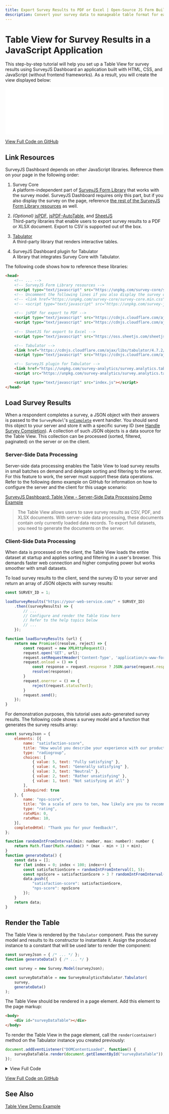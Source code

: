 ```yaml
---
title: Export Survey Results to PDF or Excel | Open-Source JS Form Builder
description: Convert your survey data to manageable table format for easy filtering and analysis. Save survey results as PDF or Excel files to visualize or share with others. View free demo for JavaScript with a step-by-step setup guide.
---
```


# Table View for Survey Results in a JavaScript Application

This step-by-step tutorial will help you set up a Table View for survey results using SurveyJS Dashboard an application built with HTML, CSS, and JavaScript (without frontend frameworks). As a result, you will create the view displayed below:

<iframe src="/proxy/github/code-examples/dashboard-table-view/html-css-js/index.html"
    style="width:100%; border:0; border-radius: 4px; overflow:hidden;"
></iframe>

[View Full Code on GitHub](https://github.com/surveyjs/code-examples/tree/main/dashboard-table-view/html-css-js (linkStyle))

## Link Resources

SurveyJS Dashboard depends on other JavaScript libraries. Reference them on your page in the following order:

1. Survey Core       
A platform-independent part of [SurveyJS Form Library](https://surveyjs.io/form-library/documentation/overview) that works with the survey model. SurveyJS Dashboard requires only this part, but if you also display the survey on the page, reference [the rest of the SurveyJS Form Library resources](/Documentation/Library?id=get-started--html-css-javascript#link-surveyjs-resources) as well.

1. *(Optional)* <a href="https://github.com/parallax/jsPDF#readme" target="_blank">jsPDF</a>, <a href="https://github.com/JonatanPe/jsPDF-AutoTable#readme" target="_blank">jsPDF-AutoTable</a>, and <a href="https://sheetjs.com/" target="_blank">SheetJS</a>       
Third-party libraries that enable users to export survey results to a PDF or XLSX document. Export to CSV is supported out of the box.

1. <a href="https://tabulator.info/" target="_blank">Tabulator</a>      
A third-party library that renders interactive tables.

1. SurveyJS Dashboard plugin for Tabulator      
A library that integrates Survey Core with Tabulator.

The following code shows how to reference these libraries:

```html
<head>
    <!-- ... -->
    <!-- SurveyJS Form Library resources -->
    <script type="text/javascript" src="https://unpkg.com/survey-core/survey.core.min.js"></script>
    <!-- Uncomment the following lines if you also display the survey on the page -->
    <!-- <link href="https://unpkg.com/survey-core/survey-core.min.css" type="text/css" rel="stylesheet"> -->
    <!-- <script type="text/javascript" src="https://unpkg.com/survey-js-ui/survey-js-ui.min.js"></script> -->

    <!-- jsPDF for export to PDF -->
    <script type="text/javascript" src="https://cdnjs.cloudflare.com/ajax/libs/jspdf/1.5.3/jspdf.min.js"></script>
    <script type="text/javascript" src="https://cdnjs.cloudflare.com/ajax/libs/jspdf-autotable/3.0.10/jspdf.plugin.autotable.min.js"></script>
    
    <!-- SheetJS for export to Excel -->
    <script type="text/javascript" src="https://oss.sheetjs.com/sheetjs/xlsx.full.min.js"></script>

    <!-- Tabulator -->
    <link href="https://cdnjs.cloudflare.com/ajax/libs/tabulator/4.7.2/css/tabulator.min.css" rel="stylesheet">
    <script type="text/javascript" src="https://cdnjs.cloudflare.com/ajax/libs/tabulator/4.7.2/js/tabulator.min.js"></script>

    <!-- SurveyJS plugin for Tabulator -->
    <link href="https://unpkg.com/survey-analytics/survey.analytics.tabulator.min.css" rel="stylesheet">
    <script src="https://unpkg.com/survey-analytics/survey.analytics.tabulator.min.js"></script>

    <script type="text/javascript" src="index.js"></script>
</head>
```

## Load Survey Results

When a respondent completes a survey, a JSON object with their answers is passed to the `SurveyModel`'s [`onComplete`](https://surveyjs.io/form-library/documentation/api-reference/survey-data-model#onComplete) event handler. You should send this object to your server and store it with a specific survey ID (see [Handle Survey Completion](/form-library/documentation/get-started-html-css-javascript#handle-survey-completion)). A collection of such JSON objects is a data source for the Table View. This collection can be processed (sorted, filtered, paginated) on the server or on the client.

### Server-Side Data Processing

Server-side data processing enables the Table View to load survey results in small batches on demand and delegate sorting and filtering to the server. For this feature to work, the server must support these data operations. Refer to the following demo example on GitHub for information on how to configure the server and the client for this usage scenario:

[SurveyJS Dashboard: Table View - Server-Side Data Processing Demo Example](https://github.com/surveyjs/surveyjs-dashboard-table-view-nodejs-mongodb (linkStyle))

> The Table View allows users to save survey results as CSV, PDF, and XLSX documents. With server-side data processing, these documents contain only currently loaded data records. To export full datasets, you need to generate the documents on the server.

### Client-Side Data Processing

When data is processed on the client, the Table View loads the entire dataset at startup and applies sorting and filtering in a user's browser. This demands faster web connection and higher computing power but works smoother with small datasets.

To load survey results to the client, send the survey ID to your server and return an array of JSON objects with survey results:

```js
const SURVEY_ID = 1;

loadSurveyResults("https://your-web-service.com/" + SURVEY_ID)
    .then((surveyResults) => {
        // ...
        // Configure and render the Table View here
        // Refer to the help topics below
        // ...
    });

function loadSurveyResults (url) {
    return new Promise((resolve, reject) => {
        const request = new XMLHttpRequest();
        request.open('GET', url);
        request.setRequestHeader('Content-Type', 'application/x-www-form-urlencoded');
        request.onload = () => {
            const response = request.response ? JSON.parse(request.response) : [];
            resolve(response);
        }
        request.onerror = () => {
            reject(request.statusText);
        }
        request.send();
    });
}
```

For demonstration purposes, this tutorial uses auto-generated survey results. The following code shows a survey model and a function that generates the survey results array:

```js
const surveyJson = {
    elements: [{
        name: "satisfaction-score",
        title: "How would you describe your experience with our product?",
        type: "radiogroup",
        choices: [
            { value: 5, text: "Fully satisfying" },
            { value: 4, text: "Generally satisfying" },
            { value: 3, text: "Neutral" },
            { value: 2, text: "Rather unsatisfying" },
            { value: 1, text: "Not satisfying at all" }
        ],
        isRequired: true
    }, {
        name: "nps-score",
        title: "On a scale of zero to ten, how likely are you to recommend our product to a friend or colleague?",
        type: "rating",
        rateMin: 0,
        rateMax: 10,
    }],
    completedHtml: "Thank you for your feedback!",
};

function randomIntFromInterval(min: number, max: number): number {
    return Math.floor(Math.random() * (max - min + 1) + min);
}
function generateData() {
    const data = [];
    for (let index = 0; index < 100; index++) {
        const satisfactionScore = randomIntFromInterval(1, 5);
        const npsScore = satisfactionScore > 3 ? randomIntFromInterval(7, 10) : randomIntFromInterval(1, 6);
        data.push({
            "satisfaction-score": satisfactionScore,
            "nps-score": npsScore
        });
    }
    return data;
}
```

## Render the Table

The Table View is rendered by the `Tabulator` component. Pass the survey model and results to its constructor to instantiate it. Assign the produced instance to a constant that will be used later to render the component:

```js
const surveyJson = { /* ... */ };
function generateData() { /* ... */ }

const survey = new Survey.Model(surveyJson);

const surveyDataTable = new SurveyAnalyticsTabulator.Tabulator(
    survey,
    generateData()
);
```

The Table View should be rendered in a page element. Add this element to the page markup:

```html
<body>
    <div id="surveyDataTable"></div>
</body>
```

To render the Table View in the page element, call the `render(container)` method on the Tabulator instance you created previously:

```js
document.addEventListener("DOMContentLoaded", function() {
    surveyDataTable.render(document.getElementById("surveyDataTable"));
});
```

<details>
    <summary>View Full Code</summary>

```html
<!DOCTYPE html>
<html>
<head>
    <title>Table View: SurveyJS Dashboard</title>
    <meta charset="utf-8">
    <script type="text/javascript" src="https://unpkg.com/survey-core/survey.core.min.js"></script>

    <!-- jsPDF for export to PDF -->
    <script type="text/javascript" src="https://cdnjs.cloudflare.com/ajax/libs/jspdf/1.5.3/jspdf.min.js"></script>
    <script type="text/javascript" src="https://cdnjs.cloudflare.com/ajax/libs/jspdf-autotable/3.0.10/jspdf.plugin.autotable.min.js"></script>
    
    <!-- SheetJS for export to Excel -->
    <script type="text/javascript" src="https://oss.sheetjs.com/sheetjs/xlsx.full.min.js"></script>

    <!-- Tabulator -->
    <link href="https://cdnjs.cloudflare.com/ajax/libs/tabulator/4.7.2/css/tabulator.min.css" rel="stylesheet">
    <script type="text/javascript" src="https://cdnjs.cloudflare.com/ajax/libs/tabulator/4.7.2/js/tabulator.min.js"></script>

    <!-- SurveyJS plugin for Tabulator -->
    <link href="https://unpkg.com/survey-analytics/survey.analytics.tabulator.min.css" rel="stylesheet">
    <script src="https://unpkg.com/survey-analytics/survey.analytics.tabulator.min.js"></script>

    <script type="text/javascript" src="index.js"></script>
</head>
<body>
    <div id="surveyDataTable"></div>
</body>
</html>
```

```js
const surveyJson = {
    elements: [{
        name: "satisfaction-score",
        title: "How would you describe your experience with our product?",
        type: "radiogroup",
        choices: [
            { value: 5, text: "Fully satisfying" },
            { value: 4, text: "Generally satisfying" },
            { value: 3, text: "Neutral" },
            { value: 2, text: "Rather unsatisfying" },
            { value: 1, text: "Not satisfying at all" }
        ],
        isRequired: true
    }, {
        name: "nps-score",
        title: "On a scale of zero to ten, how likely are you to recommend our product to a friend or colleague?",
        type: "rating",
        rateMin: 0,
        rateMax: 10,
    }],
    completedHtml: "Thank you for your feedback!",
};

const survey = new Survey.Model(surveyJson);

function randomIntFromInterval(min, max) {
    return Math.floor(Math.random() * (max - min + 1) + min);
}
function generateData() {
    const data = [];
    for (let index = 0; index < 100; index++) {
        const satisfactionScore = randomIntFromInterval(1, 5);
        const npsScore = satisfactionScore > 3 ? randomIntFromInterval(7, 10) : randomIntFromInterval(1, 6);
        data.push({
            "satisfaction-score": satisfactionScore,
            "nps-score": npsScore
        });
    }
    return data;
}

const surveyDataTable = new SurveyAnalyticsTabulator.Tabulator(
    survey,
    generateData()
);

document.addEventListener("DOMContentLoaded", function() {
    surveyDataTable.render(document.getElementById("surveyDataTable"));
});
```

</details>

[View Full Code on GitHub](https://github.com/surveyjs/code-examples/tree/main/dashboard-table-view/html-css-js (linkStyle))

## See Also

[Table View Demo Example](/dashboard/examples/export-survey-results-to-csv-files/ (linkStyle))
